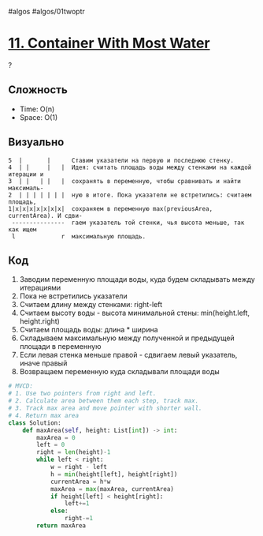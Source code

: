 #algos
#algos/01twoptr
 
# [11. Container With Most Water](https://leetcode.com/problems/container-with-most-water/)
?
## Сложность
* Time: O(n)
* Space: O(1)
## Визуально
```
5  |       |      Ставим указатели на первую и последнюю стенку.
4  | |     |   |  Идея: считать площадь воды между стенками на каждой итерации и
3  | |   | |   |  сохранять в переменную, чтобы сравнивать и найти максималь-
2  | | | | | | |  ную в итоге. Пока указатели не встретились: считаем площадь,
1|x|x|x|x|x|x|x|  сохраняем в переменную max(previousArea, currentArea). И сдви-
 ---------------  гаем указатель той стенки, чья высота меньше, так как ищем
 l             r  максимальную площадь.
```
## Код
1. Заводим переменную площади воды, куда будем складывать между итерациями
2. Пока не встретились указатели
3. Считаем длину между стенками: right-left
4. Считаем высоту воды - высота минимальной стены: min(height.left, height.right)
5. Считаем площадь воды: длина * ширина
6. Складываем максимальную между полученной и предыдущей площади в переменную
7. Если левая стенка меньше правой - сдвигаем левый указатель, иначе правый
8. Возвращаем переменную куда складывали площади воды
```python
# MVCD:
# 1. Use two pointers from right and left.
# 2. Calculate area between them each step, track max.
# 3. Track max area and move pointer with shorter wall.
# 4. Return max area
class Solution:
    def maxArea(self, height: List[int]) -> int:
        maxArea = 0
        left = 0
        right = len(height)-1
        while left < right:
            w = right - left
            h = min(height[left], height[right])
            currentArea = h*w
            maxArea = max(maxArea, currentArea)
            if height[left] < height[right]:
                left+=1
            else:
                right-=1
        return maxArea
```